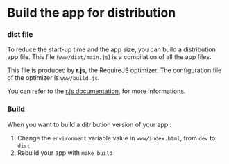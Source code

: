 # Build the app for distribution

### dist file

To reduce the start-up time and the app size, you can build a distribution app file.
This file (`www/dist/main.js`) is a compilation of all the app files.

This file is produced by __r.js__, the RequireJS optimizer.
The configuration file of the optimizer is `www/build.js`.

You can refer to the [r.js documentation](http://requirejs.org/docs/optimization.html),
for more informations.

### Build

When you want to build a ditribution version of your app :

1. Change the `environment` variable value in `www/index.html`, from `dev` to `dist`
2. Rebuild your app with `make build`
